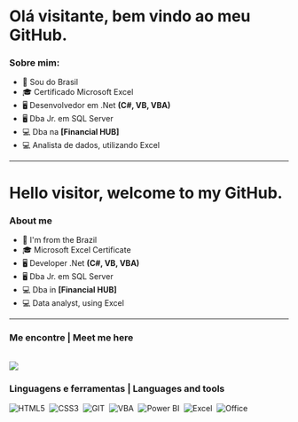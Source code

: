 
# Olá visitante, bem vindo ao meu GitHub.
### Sobre mim:
<ul>
 <li>📌 Sou do Brasil</li>
 <li>🎓 Certificado Microsoft Excel</li>
 <li>🖥️ Desenvolvedor em .Net <b>(C#, VB, VBA)</b></li>
 <li>🖥️ Dba Jr. em SQL Server</li>
 <li>💻 Dba na <b>[Financial HUB]</b></li>
 <li>💻 Analista de dados, utilizando Excel
</ul>

---

# Hello visitor, welcome to my GitHub.
### About me
<ul>
 <li>📌 I'm from the Brazil</li>
 <li>🎓 Microsoft Excel Certificate</li>
 <li>🖥️ Developer .Net <b>(C#, VB, VBA)</b></li>
 <li>🖥️ Dba Jr. em SQL Server</li>
 <li>💻 Dba in <b>[Financial HUB]</b></li>
 <li>💻 Data analyst, using Excel</li>
</ul>

---

### Me encontre | Meet me here
</br>
<a href="https://www.linkedin.com/in/rafael-rabaquim/" alt="Linkedin">
 <img src="https://img.shields.io/badge/LinkedIn-0077B5?style=for-the-badge&logo=linkedin&logoColor=white" />
</a>


### Linguagens e ferramentas | Languages and tools
<!--<a href="https://discord.com/channels/545968214463610890" alt="Discord">
 <img src="https://img.shields.io/badge/discord-5865F2?style=for-the-badge&logo=discord&logoColor=white" />
</a>-->

![HTML5](https://img.shields.io/badge/HTML5-E34F26?style=for-the-badge&logo=html5&logoColor=white)&nbsp;
![CSS3](https://img.shields.io/badge/CSS3-1572B6?style=for-the-badge&logo=css3&logoColor=white)&nbsp;
![GIT](https://img.shields.io/badge/Git-F05032?style=for-the-badge&logo=git&logoColor=white)&nbsp;
![VBA](https://img.shields.io/badge/developer-VBA-darkviolet?style=for-the-badge&logo=dotnet)&nbsp;
![Power BI](https://img.shields.io/badge/Powerbi-F2C811?style=for-the-badge&logo=powerbi&logoColor=white)&nbsp;
![Excel](https://img.shields.io/badge/excel-217346?style=for-the-badge&logo=microsoftexcel&logoColor=white)&nbsp;
![Office](https://img.shields.io/badge/Office-D83B01?style=for-the-badge&logo=microsoftoffice&logoColor=white)&nbsp;
